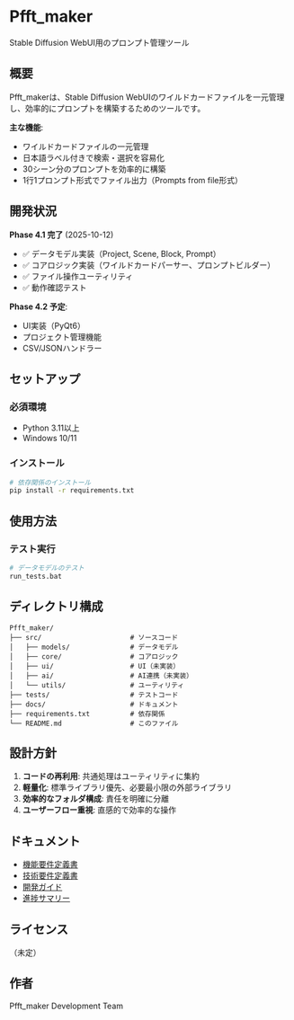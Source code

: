 # Pfft_maker

Stable Diffusion WebUI用のプロンプト管理ツール

## 概要

Pfft_makerは、Stable Diffusion WebUIのワイルドカードファイルを一元管理し、効率的にプロンプトを構築するためのツールです。

**主な機能**:
- ワイルドカードファイルの一元管理
- 日本語ラベル付きで検索・選択を容易化
- 30シーン分のプロンプトを効率的に構築
- 1行1プロンプト形式でファイル出力（Prompts from file形式）

## 開発状況

**Phase 4.1 完了** (2025-10-12)
- ✅ データモデル実装（Project, Scene, Block, Prompt）
- ✅ コアロジック実装（ワイルドカードパーサー、プロンプトビルダー）
- ✅ ファイル操作ユーティリティ
- ✅ 動作確認テスト

**Phase 4.2 予定**:
- UI実装（PyQt6）
- プロジェクト管理機能
- CSV/JSONハンドラー

## セットアップ

### 必須環境
- Python 3.11以上
- Windows 10/11

### インストール

```bash
# 依存関係のインストール
pip install -r requirements.txt
```

## 使用方法

### テスト実行

```bash
# データモデルのテスト
run_tests.bat
```

## ディレクトリ構成

```
Pfft_maker/
├── src/                      # ソースコード
│   ├── models/               # データモデル
│   ├── core/                 # コアロジック
│   ├── ui/                   # UI（未実装）
│   ├── ai/                   # AI連携（未実装）
│   └── utils/                # ユーティリティ
├── tests/                    # テストコード
├── docs/                     # ドキュメント
├── requirements.txt          # 依存関係
└── README.md                 # このファイル
```

## 設計方針

1. **コードの再利用**: 共通処理はユーティリティに集約
2. **軽量化**: 標準ライブラリ優先、必要最小限の外部ライブラリ
3. **効率的なフォルダ構成**: 責任を明確に分離
4. **ユーザーフロー重視**: 直感的で効率的な操作

## ドキュメント

- [機能要件定義書](requirements.md)
- [技術要件定義書](technical_requirements.md)
- [開発ガイド](docs/archive/CLAUDE.md)
- [進捗サマリー](PROGRESS_SUMMARY.md)

## ライセンス

（未定）

## 作者

Pfft_maker Development Team
